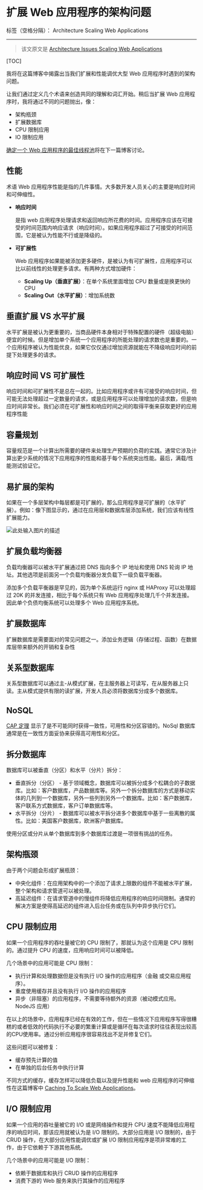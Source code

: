 # 扩展 Web 应用程序的架构问题

标签（空格分隔）： Architecture Scaling Web Applications

---

> 该文原文是 [Architecture Issues Scaling Web Applications][1]

[TOC]

我将在这篇博客中揭露出当我们扩展和性能调优大型 Web 应用程序时遇到的架构问题。

让我们通过定义几个术语来创造共同的理解和词汇开始。稍后当扩展 Web 应用程序时，我将通过不同的问题抛出，像：

 - 架构瓶颈
 - 扩展数据库
 - CPU 限制应用
 - IO 限制应用

[确定一个 Web 应用程序的最佳线程池][2]将在下一篇博客讨论。

## 性能

术语 Web 应用程序性能是指的几件事情。大多数开发人员关心的主要是响应时间和可伸缩性。

 - **响应时间**
     
     是指 web 应用程序处理请求和返回响应所花费的时间。应用程序应该在可接受的时间范围内响应请求（响应时间）。如果应用程序超过了可接受的时间范围，它是被认为性能不行或是降级的。

 - **可扩展性**
    
    Web 应用程序如果能被添加更多硬件，是被认为有可扩展性，应用程序可以比以前线性的处理更多请求。有两种方式增加硬件：

    - **Scaling Up（垂直扩展）**：在单个系统里面增加 CPU 数量或是换更快的 CPU
    - **Scaling Out（水平扩展）**：增加系统数
    

## 垂直扩展 VS 水平扩展

水平扩展是被认为更重要的，当商品硬件本身相对于特殊配置的硬件（超级电脑）便宜的时候。但是增加单个系统一个应用程序的所能处理的请求数也是重要的。一个应用程序被认为性能优良，如果它仅仅通过增加资源就能在不降级响应时间的前提下处理更多的请求。

## 响应时间 VS 可扩展性

响应时间和可扩展性不是总在一起的。比如应用程序或许有可接受的响应时间，但可能无法处理超过一定数量的请求，或是应用程序可以处理增加的请求数，但是响应时间非常长。我们必须在可扩展性和响应时间之间的取得平衡来获取更好的应用程序性能

## 容量规划

容量规范是一个计算出所需要的硬件来处理生产预期的负荷的实践。通常它涉及计算出更少系统的情况下应用程序的性能和基于每个系统突出性能。最后，满载/性能测试验证它。

## 易扩展的架构

如果在一个多层架构中每层都是可扩展的，那么应用程序是可扩展的（水平扩展）。例如：像下图显示的，通过在应用层和数据库层添加系统，我们应该有线性扩展能力。

![此处输入图片的描述][3]

## 扩展负载均衡器

负载均衡器可以被水平扩展通过把 DNS 指向多个 IP 地址和使用 DNS 轮询 IP 地址。其他选项是前面另一个负载均衡器分发负载下一级负载平衡器。

添加多个负载平衡器是罕见的，因为单个系统运行 nginx 或 HAProxy 可以处理超过 20K 的并发连接，相比于每个系统只有 Web 应用程序处理几千个并发连接。因此单个负债均衡系统可以处理多个 Web 应用程序系统。

## 扩展数据库

扩展数据库是需要面对的常见问题之一。添加业务逻辑（存储过程、函数）在数据库层带来额外的开销和复杂性

## 关系型数据库

关系型数据库可以通过主-从模式扩展，在主服务器上可读写，在从服务器上只读。主从模式提供有限的读扩展，开发人员必须将数据库分成多个数据库。

## NoSQL

[CAP 定理][4] 显示了是不可能同时获得一致性，可用性和分区容错的。NoSql 数据库通常是在一致性方面妥协来获得高可用性和分区。

## 拆分数据库

数据库可以被垂直（分区）和水平（分片）拆分：

 - 垂直拆分（分区） - 基于领域概念，数据库可以被拆分成多个松耦合的子数据库。比如：客户数据库，产品数据库等。另外一个拆分数据库的方式是移动实体的几列到一个数据库，另外一些列到另外一个数据库。比如：客户数据库，客户联系方式数据库，客户订单数据库等。
 - 水平拆分（分片） - 数据库可以被水平拆分进多个数据库中基于一些离散的属性。比如：美国客户数据库，欧洲客户数据库。


使用分区或分片从单个数据库到多个数据库过渡是一项很有挑战的任务。

## 架构瓶颈

由于两个问题会形成扩展瓶颈：

 - 中央化组件：在应用架构中的一个添加了请求上限数的组件不能被水平扩展，整个架构和请求管道可以被处理。
 - 高延迟组件：在请求管道中的慢组件将降低应用程序的响应时间限制。通常的解决方案是使得高延迟的组件进入后台任务或在队列中异步执行它们。

## CPU 限制应用

如果一个应用程序的吞吐量被它的 CPU 限制了，那就认为这个应用是 CPU 限制的。通过提升 CPU 的速度，应用响应时间可以被降低。

几个场景中的应用可能是 CPU 限制：

 - 执行计算和处理数据但是没有执行 I/O 操作的应用程序（金融 或交易应用程序）。
 - 重度使用缓存并且没有执行 I/O 操作的应用程序
 - 异步（非阻塞）的应用程序，不需要等待额外的资源（被动模式应用。NodeJS 应用）

在以上的场景中，应用程序已经在有效的工作，但在一些情况下应用程序写得很糟糕的或者低效的代码执行不必要的繁重计算或是循环在每次请求时往往表现出较高的CPU使用率。通过分析应用程序很容易找出不足并修复它们。

这些问题可以被修复：

 - 缓存预先计算的值
 - 在单独的后台任务中执行计算

不同方式的缓存，缓存怎样可以降低负载以及提升性能和 web 应用程序的可伸缩性在这篇博客中 [Caching To Scale Web Applications][5]。


## I/O 限制应用

如果一个应用的吞吐量被它的 I/O 或是网络操作和提升 CPU 速度不能降低应用程序的响应时间，那该应用就被认为是 I/O 限制的。大部分应用是 I/O 限制的，由于  CRUD 操作，在大部分应用性能调优或扩展 I/O 限制应用程序是项非常难的工作，由于它依赖于下游其他系统。

几个场景中的应用可能是 I/O 限制：

 - 依赖于数据库和执行 CRUD 操作的应用程序
 - 消费下游的 Web 服务来执行其操作的应用程序


 
 
 


  [1]: http://venkateshcm.com/2014/05/Architecture-Issues-Scaling-Web-Applications/
  [2]: http://venkateshcm.com/2014/05/How-To-Determine-Web-Applications-Thread-Poll-Size/
  [3]: http://venkateshcm.com/img/blog/scaling.png
  [4]: http://en.wikipedia.org/wiki/CAP_theorem
  [5]: http://venkateshcm.com/2014/05/Caching-To-Scale-Web-Applications/